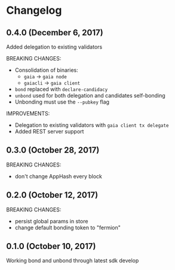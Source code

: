 # Changelog

## 0.4.0 (December 6, 2017)

Added delegation to existing validators

BREAKING CHANGES:

* Consolidation of binaries:
  * `gaia` -> `gaia node` 
  * `gaiacli` -> `gaia client` 
* `bond` replaced with `declare-candidacy`
* `unbond` used for both delegation and candidates self-bonding
* Unbonding must use the `--pubkey` flag

IMPROVEMENTS: 

* Delegation to existing validators with `gaia client tx delegate`
* Added REST server support

## 0.3.0 (October 28, 2017)

BREAKING CHANGES:

* don't change AppHash every block

## 0.2.0 (October 12, 2017)

BREAKING CHANGES:

* persist global params in store
* change default bonding token to "fermion"


## 0.1.0 (October 10, 2017)

Working bond and unbond through latest sdk develop
